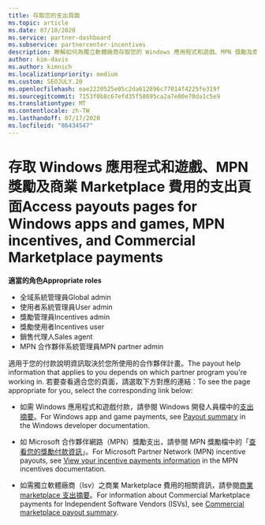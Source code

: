 ```yaml
---
title: 存取您的支出頁面
ms.topic: article
ms.date: 07/10/2020
ms.service: partner-dashboard
ms.subservice: partnercenter-incentives
description: 瞭解如何為獨立軟體廠商存取您的 Windows 應用程式和遊戲、MPN 獎勵及商業 Marketplace 費用的支出資訊。
author: kim-davis
ms.author: kimnich
ms.localizationpriority: medium
ms.custom: SEOJULY.20
ms.openlocfilehash: eae2220525e05c2da612896c77014f4225fe319f
ms.sourcegitcommit: 7153f0b8c67efd35f58695ca2a7e00e70da1c5e9
ms.translationtype: MT
ms.contentlocale: zh-TW
ms.lasthandoff: 07/17/2020
ms.locfileid: "86434547"
---
```

# <a name="access-payouts-pages-for-windows-apps-and-games-mpn-incentives-and-commercial-marketplace-payments"></a><span data-ttu-id="f89b9-103">存取 Windows 應用程式和遊戲、MPN 獎勵及商業 Marketplace 費用的支出頁面</span><span class="sxs-lookup"><span data-stu-id="f89b9-103">Access payouts pages for Windows apps and games, MPN incentives, and Commercial Marketplace payments</span></span>

<span data-ttu-id="f89b9-104">**適當的角色**</span><span class="sxs-lookup"><span data-stu-id="f89b9-104">**Appropriate roles**</span></span>
-   <span data-ttu-id="f89b9-105">全域系統管理員</span><span class="sxs-lookup"><span data-stu-id="f89b9-105">Global admin</span></span>
-   <span data-ttu-id="f89b9-106">使用者系統管理員</span><span class="sxs-lookup"><span data-stu-id="f89b9-106">User admin</span></span>
-   <span data-ttu-id="f89b9-107">獎勵管理員</span><span class="sxs-lookup"><span data-stu-id="f89b9-107">Incentives admin</span></span>
-   <span data-ttu-id="f89b9-108">獎勵使用者</span><span class="sxs-lookup"><span data-stu-id="f89b9-108">Incentives user</span></span>
-   <span data-ttu-id="f89b9-109">銷售代理人</span><span class="sxs-lookup"><span data-stu-id="f89b9-109">Sales agent</span></span>
-   <span data-ttu-id="f89b9-110">MPN 合作夥伴系統管理員</span><span class="sxs-lookup"><span data-stu-id="f89b9-110">MPN partner admin</span></span>

<span data-ttu-id="f89b9-111">適用于您的付款說明資訊取決於您所使用的合作夥伴計畫。</span><span class="sxs-lookup"><span data-stu-id="f89b9-111">The payout help information that applies to you depends on which partner program you're working in.</span></span> <span data-ttu-id="f89b9-112">若要查看適合您的頁面，請選取下方對應的連結：</span><span class="sxs-lookup"><span data-stu-id="f89b9-112">To see the page appropriate for you, select the corresponding link below:</span></span>

- <span data-ttu-id="f89b9-113">如需 Windows 應用程式和遊戲付款，請參閱 Windows 開發人員檔中的[支出摘要](https://docs.microsoft.com/windows/uwp/publish/payout-summary)。</span><span class="sxs-lookup"><span data-stu-id="f89b9-113">For Windows app and game payments, see [Payout summary](https://docs.microsoft.com/windows/uwp/publish/payout-summary) in the Windows developer documentation.</span></span>

- <span data-ttu-id="f89b9-114">如 Microsoft 合作夥伴網路（MPN）獎勵支出，請參閱 MPN 獎勵檔中的「[查看您的獎勵付款資訊](understand-incentive-payouts.md)」。</span><span class="sxs-lookup"><span data-stu-id="f89b9-114">For Microsoft Partner Network (MPN) incentive payouts, see [View your incentive payments information](understand-incentive-payouts.md) in the MPN incentives documentation.</span></span>

- <span data-ttu-id="f89b9-115">如需獨立軟體廠商（Isv）之商業 Marketplace 費用的相關資訊，請參閱[商業 marketplace 支出摘要](https://docs.microsoft.com/azure/marketplace/partner-center-portal/payout-summary)。</span><span class="sxs-lookup"><span data-stu-id="f89b9-115">For information about Commercial Marketplace payments for Independent Software Vendors (ISVs), see [Commercial marketplace payout summary](https://docs.microsoft.com/azure/marketplace/partner-center-portal/payout-summary).</span></span>
